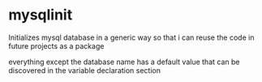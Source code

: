 # mysqlinit
Initializes mysql database in a generic way so that i can reuse the code in future projects as a package

everything except the database name has a default value that can be discovered in the variable
declaration section

